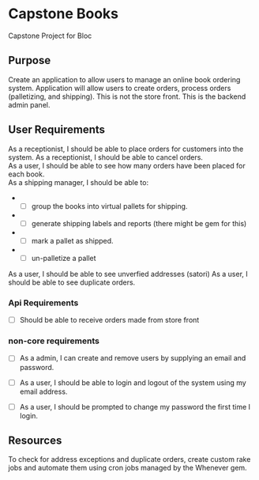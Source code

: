 Capstone Books
==============
Capstone Project for Bloc


Purpose
-------

Create an application to allow users to manage an online book ordering system. Application will allow users to create orders, process orders (palletizing, and shipping). This is not the store front. This is the backend admin panel. 


User Requirements
-----------------

As a receptionist, I should be able to place orders for customers into the system. 
As a receptionist, I should be able to cancel orders.  
As a user, I should be able to see how many orders have been placed for each book.  
As a shipping manager, I should be able to:
  * - [ ] group the books into virtual pallets for shipping.
  * - [ ] generate shipping labels and reports (there might be gem for this)
  * - [ ] mark a pallet as shipped.
  * - [ ] un-palletize a pallet

As a user, I should be able to see unverfied addresses (satori)
As a user, I should be able to see duplicate orders. 


### Api Requirements
- [ ] Should be able to receive orders made from store front

### non-core requirements
- [ ] As a admin, I can create and remove users by supplying an email and password. 
- [ ] As a user, I should be able to login and logout of the system using my email address. 
- [ ] As a user, I should be prompted to change my password the first time I login.


Resources
---------
To check for address exceptions and duplicate orders, create custom rake jobs and automate them using cron jobs managed by the Whenever gem.


